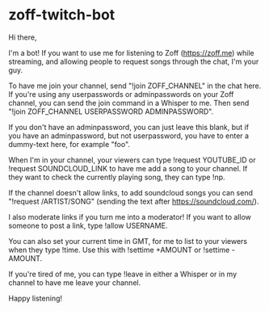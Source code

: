 # zoff-twitch-bot

Hi there,

I'm a bot! If you want to use me for listening to Zoff (https://zoff.me) while streaming, and allowing people to request songs through the chat, I'm your guy.

To have me join your channel, send "!join ZOFF_CHANNEL" in the chat here. If you're using any userpasswords or adminpasswords on your Zoff channel, you can send the join command in a Whisper to me. Then send "!join ZOFF_CHANNEL USERPASSWORD ADMINPASSWORD".

If you don't have an adminpassword, you can just leave this blank, but if you have an adminpassword, but not userpassword, you have to enter a dummy-text here, for example "foo".

When I'm in your channel, your viewers can type !request YOUTUBE_ID or !request SOUNDCLOUD_LINK to have me add a song to your channel. If they want to check the currently playing song, they can type !np.

If the channel doesn't allow links, to add soundcloud songs you can send "!request /ARTIST/SONG" (sending the text after https://soundcloud.com/).

I also moderate links if you turn me into a moderator! If you want to allow someone to post a link, type !allow USERNAME.

You can also set your current time in GMT, for me to list to your viewers when they type !time. Use this with !settime +AMOUNT or !settime -AMOUNT.

If you're tired of me, you can type !leave in either a Whisper or in my channel to have me leave your channel.

Happy listening!

